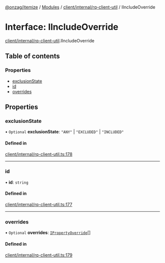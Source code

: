 [@onzag/itemize](../README.md) / [Modules](../modules.md) / [client/internal/rq-client-util](../modules/client_internal_rq_client_util.md) / IIncludeOverride

# Interface: IIncludeOverride

[client/internal/rq-client-util](../modules/client_internal_rq_client_util.md).IIncludeOverride

## Table of contents

### Properties

- [exclusionState](client_internal_rq_client_util.IIncludeOverride.md#exclusionstate)
- [id](client_internal_rq_client_util.IIncludeOverride.md#id)
- [overrides](client_internal_rq_client_util.IIncludeOverride.md#overrides)

## Properties

### exclusionState

• `Optional` **exclusionState**: ``"ANY"`` \| ``"EXCLUDED"`` \| ``"INCLUDED"``

#### Defined in

[client/internal/rq-client-util.ts:178](https://github.com/onzag/itemize/blob/59702dd5/client/internal/rq-client-util.ts#L178)

___

### id

• **id**: `string`

#### Defined in

[client/internal/rq-client-util.ts:177](https://github.com/onzag/itemize/blob/59702dd5/client/internal/rq-client-util.ts#L177)

___

### overrides

• `Optional` **overrides**: [`IPropertyOverride`](client_internal_rq_client_util.IPropertyOverride.md)[]

#### Defined in

[client/internal/rq-client-util.ts:179](https://github.com/onzag/itemize/blob/59702dd5/client/internal/rq-client-util.ts#L179)
